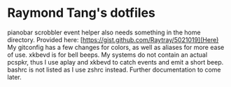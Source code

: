 Raymond Tang's dotfiles
=======================

pianobar scrobbler event helper also needs something in the home directory. Provided here: [https://gist.github.com/Raytray/5021019](Here)  
My gitconfig has a few changes for colors, as well as aliases for more ease of use.
xkbevd is for bell beeps. My systems do not contain an actual pcspkr, thus I use aplay and xkbevd to catch events and emit a short beep.
bashrc is not listed as I use zshrc instead.
Further documentation to come later.
